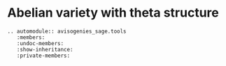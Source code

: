 # Abelian variety with theta structure

```{eval-rst} 
.. automodule:: avisogenies_sage.tools
   :members:
   :undoc-members:
   :show-inheritance:
   :private-members:
```

